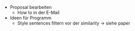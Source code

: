 - Proposal bearbeiten
	- How to in der E-Mail
- Ideen für Programm
	- Style sentences filtern vor der similarity -> siehe paper